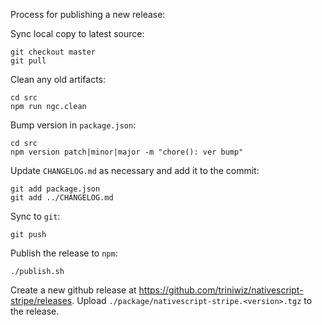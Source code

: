 Process for publishing a new release:

Sync local copy to latest source:
```
git checkout master
git pull
```

Clean any old artifacts:
```
cd src
npm run ngc.clean
```

Bump version in `package.json`:
```
cd src
npm version patch|minor|major -m "chore(): ver bump"
```

Update `CHANGELOG.md` as necessary and add it to the commit:
```
git add package.json
git add ../CHANGELOG.md
```

Sync to `git`:
```
git push
```

Publish the release to `npm`:
```
./publish.sh
```

Create a new github release at https://github.com/triniwiz/nativescript-stripe/releases.
Upload `./package/nativescript-stripe.<version>.tgz` to the release.
